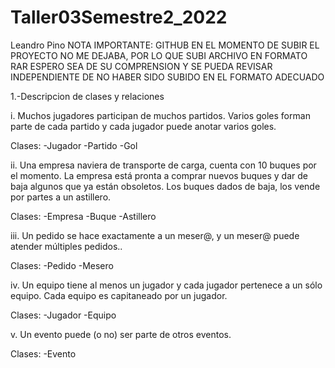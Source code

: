 # Taller03Semestre2_2022
Leandro Pino
NOTA IMPORTANTE: GITHUB EN EL MOMENTO DE SUBIR EL PROYECTO NO ME DEJABA, POR LO QUE SUBI ARCHIVO EN FORMATO RAR ESPERO SEA DE SU COMPRENSION Y SE PUEDA REVISAR INDEPENDIENTE DE NO HABER SIDO SUBIDO EN EL FORMATO ADECUADO


1.-Descripcion de clases y relaciones

i. Muchos jugadores participan de muchos partidos. Varios goles forman parte de cada partido y cada jugador puede anotar varios goles.

Clases:
-Jugador
-Partido
-Gol


ii. Una empresa naviera de transporte de carga, cuenta con 10 buques por el momento. La empresa está pronta a comprar nuevos buques y dar de baja algunos que ya están obsoletos. Los buques dados de baja, los vende por partes a un astillero.

Clases:
-Empresa
-Buque
-Astillero

iii. Un pedido se hace exactamente a un meser@, y un meser@ puede atender múltiples pedidos..

Clases:
-Pedido
-Mesero

iv. Un equipo tiene al menos un jugador y cada jugador pertenece a un sólo equipo. Cada equipo es capitaneado por un jugador.

Clases:
-Jugador
-Equipo

v. Un evento puede (o no) ser parte de otros eventos.

Clases:
-Evento
